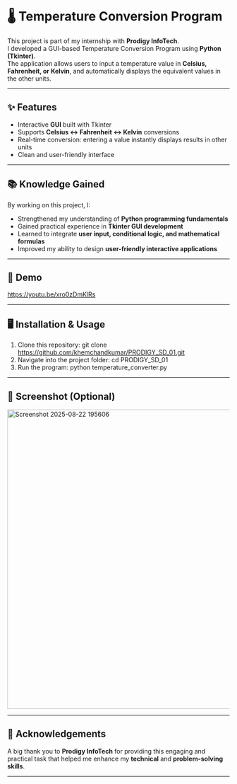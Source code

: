 # 🌡️ Temperature Conversion Program  

This project is part of my internship with **Prodigy InfoTech**.  
I developed a GUI-based Temperature Conversion Program using **Python (Tkinter)**.  
The application allows users to input a temperature value in **Celsius, Fahrenheit, or Kelvin**, and automatically displays the equivalent values in the other units.  

---

## ✨ Features
- Interactive **GUI** built with Tkinter  
- Supports **Celsius ↔ Fahrenheit ↔ Kelvin** conversions  
- Real-time conversion: entering a value instantly displays results in other units  
- Clean and user-friendly interface  

---

## 📚 Knowledge Gained
By working on this project, I:
- Strengthened my understanding of **Python programming fundamentals**  
- Gained practical experience in **Tkinter GUI development**  
- Learned to integrate **user input, conditional logic, and mathematical formulas**  
- Improved my ability to design **user-friendly interactive applications**  

---

## 🚀 Demo
https://youtu.be/xro0zDmKlRs  

---

## 🖥️ Installation & Usage
1. Clone this repository:
   git clone https://github.com/khemchandkumar/PRODIGY_SD_01.git
2. Navigate into the project folder:
   cd PRODIGY_SD_01
3. Run the program:
   python temperature_converter.py

---

## 📸 Screenshot (Optional)
<img width="1117" height="677" alt="Screenshot 2025-08-22 195606" src="https://github.com/user-attachments/assets/11b9c097-70d3-4f37-a5d8-24b570ea6ce5" />
  

---

## 🙌 Acknowledgements
A big thank you to **Prodigy InfoTech** for providing this engaging and practical task that helped me enhance my **technical** and **problem-solving skills**.  

---

 


